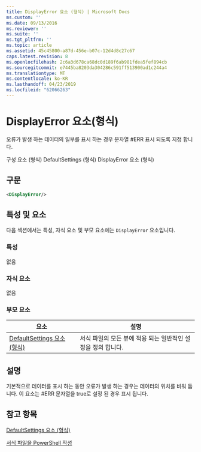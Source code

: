 ```yaml
---
title: DisplayError 요소 (형식) | Microsoft Docs
ms.custom: ''
ms.date: 09/13/2016
ms.reviewer: ''
ms.suite: ''
ms.tgt_pltfrm: ''
ms.topic: article
ms.assetid: 45c45800-a87d-456e-b07c-12d4d8c27c67
caps.latest.revision: 8
ms.openlocfilehash: 2c6a3d678ca68dc0d189f6ab981fdea5fef894cb
ms.sourcegitcommit: e7445ba8203da304286c591ff513900ad1c244a4
ms.translationtype: MT
ms.contentlocale: ko-KR
ms.lasthandoff: 04/23/2019
ms.locfileid: "62066263"
---
```

# <a name="displayerror-element-format"></a>DisplayError 요소(형식)

오류가 발생 하는 데이터의 일부를 표시 하는 경우 문자열 #ERR 표시 되도록 지정 합니다.

구성 요소 (형식) DefaultSettings (형식) DisplayError 요소 (형식)

## <a name="syntax"></a>구문

```xml
<DisplayError/>
```

## <a name="attributes-and-elements"></a>특성 및 요소

다음 섹션에서는 특성, 자식 요소 및 부모 요소에는 `DisplayError` 요소입니다.

### <a name="attributes"></a>특성

없음

### <a name="child-elements"></a>자식 요소

없음

### <a name="parent-elements"></a>부모 요소

|요소|설명|
|-------------|-----------------|
|[DefaultSettings 요소 (형식)](./defaultsettings-element-format.md)|서식 파일의 모든 뷰에 적용 되는 일반적인 설정을 정의 합니다.|

## <a name="remarks"></a>설명

기본적으로 데이터를 표시 하는 동안 오류가 발생 하는 경우는 데이터의 위치를 비워 둡니다. 이 요소는 #ERR 문자열을 true로 설정 된 경우 표시 됩니다.

## <a name="see-also"></a>참고 항목

[DefaultSettings 요소 (형식)](./defaultsettings-element-format.md)

[서식 파일을 PowerShell 작성](./writing-a-powershell-formatting-file.md)
